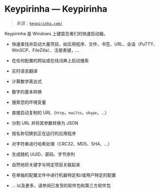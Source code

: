 <!--yml

类别：未分类

日期：2024-05-27 14:52:22

-->

# Keypirinha — Keypirinha

> 来源：[`keypirinha.com/`](https://keypirinha.com/)

Keypirinha 是 Windows 上键盘忍者们的快速启动器。

+   快速查找并启动大量项目，如应用程序、文件、书签、URL、会话（PuTTY、WinSCP、FileZilla）、注册表键，…

+   在任何配置的网站或在线词典上启动搜索

+   实时语言翻译

+   计算数学表达式

+   数字的基本转换

+   搜索您的环境变量

+   直接启动复制的 URL（`http`，`mailto`，`skype`，…）

+   分割 URL 并将其参数转换为 JSON

+   按名称切换到正在运行的应用程序

+   对字符串进行哈希处理（CRC32、MD5、SHA、…）

+   生成随机 UUID、密码、字节序列

+   自然地将关键字与特定项目关联起来

+   在单独的配置文件中进行机器特定和/或用户特定的配置

+   … 以及更多，请参阅已发货的软件包和第三方软件包
